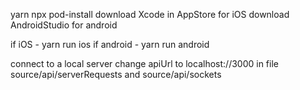 yarn 
npx pod-install
download Xcode in AppStore for iOS
download AndroidStudio for android

if iOS - yarn run ios
if android - yarn run android

connect to a local server change apiUrl to localhost://3000 in file source/api/serverRequests and source/api/sockets